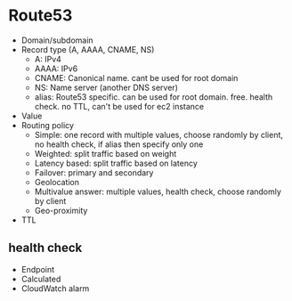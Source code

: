 # Route53
- Domain/subdomain
- Record type (A, AAAA, CNAME, NS)
    - A: IPv4
	- AAAA: IPv6
	- CNAME: Canonical name. cant be used for root domain
	- NS: Name server (another DNS server)
	- alias: Route53 specific. can be used for root domain. free. health check. no TTL, can't be used for ec2 instance
- Value
- Routing policy
	- Simple: one record with multiple values, choose randomly by client, no health check, if alias then specify only one
	- Weighted: split traffic based on weight
	- Latency based: split traffic based on latency
	- Failover: primary and secondary
	- Geolocation
	- Multivalue answer: multiple values, health check, choose randomly by client
	- Geo-proximity
- TTL

## health check
- Endpoint
- Calculated
- CloudWatch alarm
